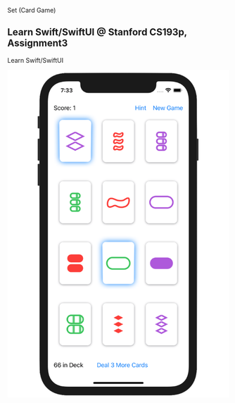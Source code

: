 Set (Card Game)
## Learn Swift/SwiftUI @ Stanford CS193p, Assignment3

Learn Swift/SwiftUI

![Screenshot](screenshot_assignment3.png)
